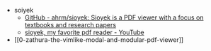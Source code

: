 - soiyek
	- [GitHub - ahrm/sioyek: Sioyek is a PDF viewer with a focus on textbooks and research papers](https://github.com/ahrm/sioyek)
	- [sioyek, my favorite pdf reader - YouTube](https://www.youtube.com/watch?v=--H_DPhu1Ug)
- [[0-zathura-the-vimlike-modal-and-modular-pdf-viewer]]